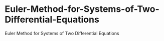 # Euler-Method-for-Systems-of-Two-Differential-Equations
Euler Method for Systems of Two Differential Equations
